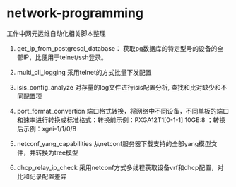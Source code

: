 # network-programming

工作中网元运维自动化相关脚本整理

1. get_ip_from_postgresql_database：
获取pg数据库的特定型号的设备的全部IP，比便用于telnet/ssh登录。
   
2. multi_cli_logging
采用telnet的方式批量下发配置
   
3. isis_config_analyze
对存量的log文件进行isis配置分析, 查找和比对缺少和不同配置项

4. port_format_convertion
端口格式转换，将网络中不同设备，不同单板的端口和速率进行转换成标准格式：转换前示例：PXGA12T1[0-1-1] 10GE:8 ；转换后示例：xgei-1/1/0/8

5. netconf_yang_capabilities
从netconf服务器下载支持的全部yang模型文件，并转换为tree模型

6. dhcp_relay_ip_check
采用netconf方式多线程获取设备vrf和dhcp配置，对比和记录配置差异
